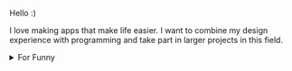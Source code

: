 

Hello :) 

I love making apps that make life easier. I want to combine my design experience with programming and take part in larger projects in this field.

<details>

<summary>For Funny</summary>




<!--START_SECTION:waka-->
![Code Time](http://img.shields.io/badge/Code%20Time-190%20hrs%2039%20mins-blue)

![Profile Views](http://img.shields.io/badge/Profile%20Views-8-blue)

**🐱 My GitHub Data** 

> 🏆 588 Contributions in the Year 2022
 > 
> 📦 77.2 kB Used in GitHub's Storage 
 > 
> 💼 Opted to Hire
 > 
> 📜 51 Public Repositories 
 > 
> 🔑 1 Private Repository 
 > 
**I'm a Night 🦉** 

```text
🌞 Morning    86 commits     ████░░░░░░░░░░░░░░░░░░░░░   16.1% 
🌆 Daytime    157 commits    ███████░░░░░░░░░░░░░░░░░░   29.4% 
🌃 Evening    136 commits    ██████░░░░░░░░░░░░░░░░░░░   25.47% 
🌙 Night      155 commits    ███████░░░░░░░░░░░░░░░░░░   29.03%

```
📅 **I'm Most Productive on Friday** 

```text
Monday       101 commits    ████░░░░░░░░░░░░░░░░░░░░░   18.91% 
Tuesday      53 commits     ██░░░░░░░░░░░░░░░░░░░░░░░   9.93% 
Wednesday    70 commits     ███░░░░░░░░░░░░░░░░░░░░░░   13.11% 
Thursday     70 commits     ███░░░░░░░░░░░░░░░░░░░░░░   13.11% 
Friday       102 commits    ████░░░░░░░░░░░░░░░░░░░░░   19.1% 
Saturday     57 commits     ██░░░░░░░░░░░░░░░░░░░░░░░   10.67% 
Sunday       81 commits     ███░░░░░░░░░░░░░░░░░░░░░░   15.17%

```


📊 **This Week I Spent My Time On** 

```text
⌚︎ Time Zone: Europe/Istanbul

💬 Programming Languages: 
No Activity Tracked This Week

🐱‍💻 Projects: 
No Activity Tracked This Week

```

**I Mostly Code in JavaScript** 

```text
JavaScript               19 repos            ████████████░░░░░░░░░░░░░   47.5% 
HTML                     7 repos             ████░░░░░░░░░░░░░░░░░░░░░   17.5% 
CSS                      6 repos             ███░░░░░░░░░░░░░░░░░░░░░░   15.0% 
Swift                    5 repos             ███░░░░░░░░░░░░░░░░░░░░░░   12.5% 
TypeScript               2 repos             █░░░░░░░░░░░░░░░░░░░░░░░░   5.0%

```



 Last Updated on 23/10/2022 18:56:50 UTC
<!--END_SECTION:waka-->

</details>
